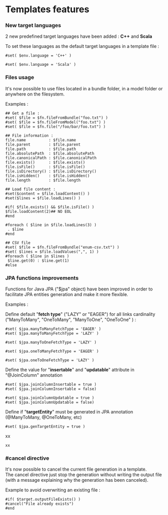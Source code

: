 # Templates features

### New target languages

2 new predefined target languages have been added : **C++** and **Scala** 

To set these languages as the default target languages in a template file :

```text
#set( $env.language = 'C++' )
```

```text
#set( $env.language = 'Scala' )
```

### Files usage

It's now possible to use files located in a bundle folder, in a model folder or anywhere on the filesystem.

Examples :

```text
## Get a file :
#set( $file = $fn.fileFromBundle("foo.txt") )
#set( $file = $fn.fileFromModel("foo.txt") )
#set( $file = $fn.file("/foo/bar/foo.txt") )

## File information :
file.name          : $file.name
file.parent        : $file.parent
file.path          : $file.path
file.absolutePath  : $file.absolutePath
file.canonicalPath : $file.canonicalPath
file.exists()      : $file.exists()
file.isFile()      : $file.isFile()
file.isDirectory() : $file.isDirectory()
file.isHidden()    : $file.isHidden()
file.length        : $file.length

## Load file content :
#set($content = $file.loadContent() )
#set($lines = $file.loadLines() )

#if( $file.exists() && $file.isFile() )
$file.loadContent(2)## NO EOL
#end

#foreach ( $line in $file.loadLines(3) )
 . $line
#end

## CSV file
#set( $file = $fn.fileFromBundle("enum-csv.txt") )
#set( $lines = $file.loadValues(",", 1) )
#foreach ( $line in $lines )
 $line.get(0) : $line.get(1) 
#else
```



### JPA functions improvements

Functions for Java JPA \("$jpa" object\) have been improved in order to facilitate JPA entities generation and make it more flexible.

Examples :

Define default "**fetch type**" \("LAZY" or "EAGER"\) for all links cardinality \("ManyToMany", "OneToMany", "ManyToOne", "OneToOne" \) :

```text
#set( $jpa.manyToManyFetchType = 'EAGER' )
#set( $jpa.manyToManyFetchType = 'LAZY' )

#set( $jpa.manyToOneFetchType = 'LAZY' )

#set( $jpa.oneToManyFetchType = 'EAGER' )

#set( $jpa.oneToOneFetchType = 'LAZY' )
```

Define the value for "**insertable**" and "**updatable**" attribute in "@JoinColumn" annotation

```text
#set( $jpa.joinColumnInsertable = true )
#set( $jpa.joinColumnInsertable = false)

#set( $jpa.joinColumnUpdatable = true )
#set( $jpa.joinColumnUpdatable = false)
```

Define if "**targetEntity**" must be generated in JPA annotation \(@ManyToMany, @OneToMany, etc\)

```text
#set( $jpa.genTargetEntity = true )
```

xx

```text
xx
```

### \#cancel directive

It's now possible to cancel the current file generation in a template.  
The cancel directive just stop the generation without writing the output file \(with a message explaining why the generation has been canceled\).

Example to avoid overwriting an existing file :

```text
#if( $target.outputFileExists() )
#cancel("File already exists")
#end
```

